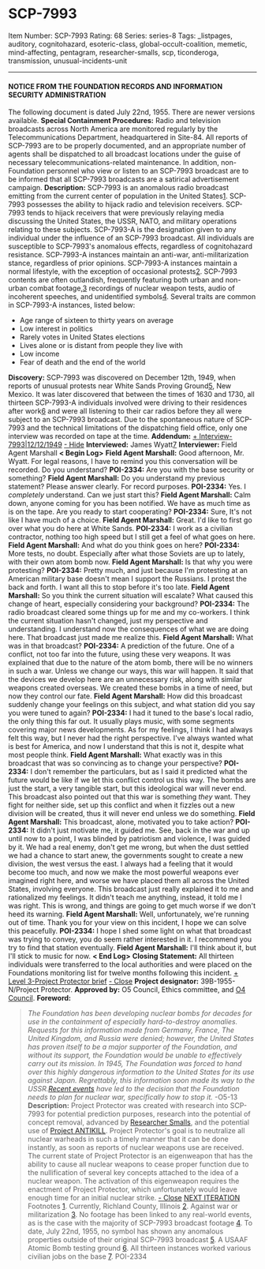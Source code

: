 # SCP-7993
Item Number: SCP-7993
Rating: 68
Series: series-8
Tags: _listpages, auditory, cognitohazard, esoteric-class, global-occult-coalition, memetic, mind-affecting, pentagram, researcher-smalls, scp, ticonderoga, transmission, unusual-incidents-unit

---

#### NOTICE FROM THE FOUNDATION RECORDS AND INFORMATION SECURITY ADMINISTRATION
The following document is dated July 22nd, 1955. There are newer versions available.
**Special Containment Procedures:** Radio and television broadcasts across North America are monitored regularly by the Telecommunications Department, headquartered in Site-84. All reports of SCP-7993 are to be properly documented, and an appropriate number of agents shall be dispatched to all broadcast locations under the guise of necessary telecommunications-related maintenance. In addition, non-Foundation personnel who view or listen to an SCP-7993 broadcast are to be informed that all SCP-7993 broadcasts are a satirical advertisement campaign.
**Description:** SCP-7993 is an anomalous radio broadcast emitting from the current center of population in the United States[1](javascript:;). SCP-7993 possesses the ability to hijack radio and television receivers. SCP-7993 tends to hijack receivers that were previously relaying media discussing the United States, the USSR, NATO, and military operations relating to these subjects.
SCP-7993-A is the designation given to any individual under the influence of an SCP-7993 broadcast. All individuals are susceptible to SCP-7993's anomalous effects, regardless of cognitohazard resistance. SCP-7993-A instances maintain an anti-war, anti-militarization stance, regardless of prior opinions. SCP-7993-A instances maintain a normal lifestyle, with the exception of occasional protests[2](javascript:;).
SCP-7993 contents are often outlandish, frequently featuring both urban and non-urban combat footage,[3](javascript:;) recordings of nuclear weapon tests, audio of incoherent speeches, and unidentified symbols[4](javascript:;).
Several traits are common in SCP-7993-A instances, listed below:
  * Age range of sixteen to thirty years on average
  * Low interest in politics
  * Rarely votes in United States elections
  * Lives alone or is distant from people they live with
  * Low income
  * Fear of death and the end of the world

**Discovery:** SCP-7993 was discovered on December 12th, 1949, when reports of unusual protests near White Sands Proving Ground[5](javascript:;), New Mexico. It was later discovered that between the times of 1630 and 1730, all thirteen SCP-7993-A individuals involved were driving to their residences after work[6](javascript:;) and were all listening to their car radios before they all were subject to an SCP-7993 broadcast. Due to the spontaneous nature of SCP-7993 and the technical limitations of the dispatching field office, only one interview was recorded on tape at the time.
**Addendum:**
[\+ Interview-7993|12/12/1949](javascript:;)
[\- Hide](javascript:;)
**Interviewed:** James Wyatt[7](javascript:;)
**Interviewer:** Field Agent Marshall
**< Begin Log>**
**Field Agent Marshall:** Good afternoon, Mr. Wyatt. For legal reasons, I have to remind you this conversation will be recorded. Do you understand?
**POI-2334:** Are you with the base security or something?
**Field Agent Marshall:** Do you understand my previous statement? Please answer clearly. For record purposes.
**POI-2334:** Yes. I _completely_ understand. Can we just start this?
**Field Agent Marshall:** Calm down, anyone coming for you has been notified. We have as much time as is on the tape. Are you ready to start cooperating?
**POI-2334:** Sure, It's not like I have much of a choice.
**Field Agent Marshall:** Great. I'd like to first go over what you do here at White Sands.
**POI-2334:** I work as a civilian contractor, nothing too high speed but I still get a feel of what goes on here.
**Field Agent Marshall:** And what do you think goes on here?
**POI-2334:** More tests, no doubt. Especially after what those Soviets are up to lately, with their own atom bomb now.
**Field Agent Marshall:** Is that why you were protesting?
**POI-2334:** Pretty much, and just because I'm protesting at an American military base doesn't mean I support the Russians. I protest the back and forth. I want all this to stop before it's too late.
**Field Agent Marshall:** So you think the current situation will escalate? What caused this change of heart, especially considering your background?
**POI-2334:** The radio broadcast cleared some things up for me and my co-workers. I think the current situation hasn't changed, just my perspective and understanding. I understand now the consequences of what we are doing here. That broadcast just made me realize this.
**Field Agent Marshall:** What was in that broadcast?
**POI-2334:** A prediction of the future. One of a conflict, not too far into the future, using these very weapons. It was explained that due to the nature of the atom bomb, there will be no winners in such a war. Unless we change our ways, this war will happen.
It said that the devices we develop here are an unnecessary risk, along with similar weapons created overseas. We created these bombs in a time of need, but now they control our fate.
**Field Agent Marshall:** How did this broadcast suddenly change your feelings on this subject, and what station did you say you were tuned to again?
**POI-2334:** I had it tuned to the base's local radio, the only thing this far out. It usually plays music, with some segments covering major news developments. As for my feelings, I think I had always felt this way, but I never had the right perspective. I've always wanted what is best for America, and now I understand that this is not it, despite what most people think.
**Field Agent Marshall:** What exactly was in this broadcast that was so convincing as to change your perspective?
**POI-2334:** I don't remember the particulars, but as I said it predicted what the future would be like if we let this conflict control us this way. The bombs are just the start, a very tangible start, but this ideological war will never end. This broadcast also pointed out that this war is something _they_ want. They fight for neither side, set up this conflict and when it fizzles out a new division will be created, thus it will never end unless we do something.
**Field Agent Marshall:** This broadcast, alone, motivated you to take action?
**POI-2334:** It didn't just motivate me, it guided me. See, back in the war and up until now to a point, I was blinded by patriotism and violence, I was guided by it. We had a real enemy, don't get me wrong, but when the dust settled we had a chance to start anew, the governments sought to create a new division, the west versus the east. I always had a feeling that it would become too much, and now we make the most powerful weapons ever imagined right here, and worse we have placed them all across the United States, involving everyone. This broadcast just really explained it to me and rationalized my feelings. It didn't teach me anything, instead, it told me I was right. This is wrong, and things are going to get much worse if we don't heed its warning.
**Field Agent Marshall:** Well, unfortunately, we're running out of time. Thank you for your view on this incident, I hope we can solve this peacefully.
**POI-2334:** I hope I shed some light on what that broadcast was trying to convey, you do seem rather interested in it. I recommend you try to find that station eventually.
**Field Agent Marshall:** I'll think about it, but I'll stick to music for now.
**< End Log>**
**Closing Statement:** All thirteen individuals were transferred to the local authorities and were placed on the Foundations monitoring list for twelve months following this incident.
[\+ Level 3-Project Protector brief](javascript:;)
[\- Close](javascript:;)
**Project designator:** 39B-1955-N/Project Protector.
**Approved by:** O5 Council, Ethics committee, and [O4 Council](https://scp-wiki.wikidot.com/o4-s-summit).
**Foreword:**
> _The Foundation has been developing nuclear bombs for decades for use in the containment of especially hard-to-destroy anomalies. Requests for this information made from Germany, France, The United Kingdom, and Russia were denied; however, the United States has proven itself to be a major supporter of the Foundation, and without its support, the Foundation would be unable to effectively carry out its mission. In 1945, The Foundation was forced to hand over this highly dangerous information to the United States for its use against Japan. Regrettably, this information soon made its way to the USSR.[Recent events](https://en.wikipedia.org/wiki/Soviet_atomic_bomb_project#RDS-1) have led to the decision that the Foundation needs to plan for nuclear war, specifically how to stop it._ -O5-13
**Description:** Project Protector was created with research into SCP-7993 for potential prediction purposes, research into the potential of concept removal, advanced by [Researcher Smalls](https://scp-wiki.wikidot.com/scp-3309), and the potential use of [Project ANTIKILL](https://scp-wiki.wikidot.com/scp-6820). Project Protector's goal is to neutralize all nuclear warheads in such a timely manner that it can be done instantly, as soon as reports of nuclear weapons use are received. The current state of Project Protector is an eigenweapon that has the ability to cause all nuclear weapons to cease proper function due to the nullification of several key concepts attached to the idea of a nuclear weapon. The activation of this eigenweapon requires the enactment of Project Protector, which unfortunately would leave enough time for an initial nuclear strike.
[\- Close](javascript:;)
[NEXT ITERATION](https://scp-wiki.wikidot.com/scp-7993/offset/1)
Footnotes
[1](javascript:;). Currently, Richland County, Illinois
[2](javascript:;). Against war or militarization
[3](javascript:;). No footage has been linked to any real-world events, as is the case with the majority of SCP-7993 broadcast footage
[4](javascript:;). To date, July 22nd, 1955, no symbol has shown any anomalous properties outside of their original SCP-7993 broadcast
[5](javascript:;). A USAAF Atomic Bomb testing ground
[6](javascript:;). All thirteen instances worked various civilian jobs on the base
[7](javascript:;). POI-2334
